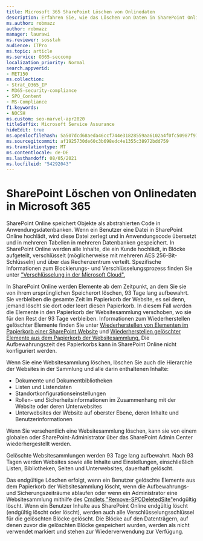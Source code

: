 ```yaml
---
title: Microsoft 365 SharePoint Löschen von Onlinedaten
description: Erfahren Sie, wie das Löschen von Daten in SharePoint Online funktioniert, z. B. wo und wie lange gelöschte Inhalte gespeichert werden.
ms.author: robmazz
author: robmazz
manager: laurawi
ms.reviewer: sosstah
audience: ITPro
ms.topic: article
ms.service: O365-seccomp
localization_priority: Normal
search.appverid:
- MET150
ms.collection:
- Strat_O365_IP
- M365-security-compliance
- SPO_Content
- MS-Compliance
f1.keywords:
- NOCSH
ms.custom: seo-marvel-apr2020
titleSuffix: Microsoft Service Assurance
hideEdit: true
ms.openlocfilehash: 5a507dcd68aeda46ccf744e31828559aa6102a4f0fc50987f97041c6da8ab56f
ms.sourcegitcommit: af1925730de60c3b698edc4e1355c38972bdd759
ms.translationtype: MT
ms.contentlocale: de-DE
ms.lasthandoff: 08/05/2021
ms.locfileid: "54292043"
---
```

# <a name="sharepoint-online-data-deletion-in-microsoft-365"></a>SharePoint Löschen von Onlinedaten in Microsoft 365

SharePoint Online speichert Objekte als abstrahierten Code in Anwendungsdatenbanken. Wenn ein Benutzer eine Datei in SharePoint Online hochlädt, wird diese Datei zerlegt und in Anwendungscode übersetzt und in mehreren Tabellen in mehreren Datenbanken gespeichert. In SharePoint Online werden alle Inhalte, die ein Kunde hochlädt, in Blöcke aufgeteilt, verschlüsselt (möglicherweise mit mehreren AES 256-Bit-Schlüsseln) und über das Rechenzentrum verteilt. Spezifische Informationen zum Blockierungs- und Verschlüsselungsprozess finden Sie unter ["Verschlüsselung in der Microsoft Cloud".](/microsoft-365/compliance/office-365-encryption-in-the-microsoft-cloud-overview) 

In SharePoint Online werden Elemente ab dem Zeitpunkt, an dem Sie sie von ihrem ursprünglichen Speicherort löschen, 93 Tage lang aufbewahrt. Sie verbleiben die gesamte Zeit im Papierkorb der Website, es sei denn, jemand löscht sie dort oder leert diesen Papierkorb. In diesem Fall werden die Elemente in den Papierkorb der Websitesammlung verschoben, wo sie für den Rest der 93 Tage verbleiben. Informationen zum Wiederherstellen gelöschter Elemente finden Sie unter [Wiederherstellen von Elementen im Papierkorb einer SharePoint Website](https://support.office.com/article/6df466b6-55f2-4898-8d6e-c0dff851a0be#ID0EAADAAA=Online
) und [Wiederherstellen gelöschter Elemente aus dem Papierkorb der Websitesammlung.](https://support.office.com/article/5fa924ee-16d7-487b-9a0a-021b9062d14b) Die Aufbewahrungszeit des Papierkorbs kann in SharePoint Online nicht konfiguriert werden.

Wenn Sie eine Websitesammlung löschen, löschen Sie auch die Hierarchie der Websites in der Sammlung und alle darin enthaltenen Inhalte:

- Dokumente und Dokumentbibliotheken
- Listen und Listendaten
- Standortkonfigurationseinstellungen
- Rollen- und Sicherheitsinformationen im Zusammenhang mit der Website oder deren Unterwebsites
- Unterwebsites der Website auf oberster Ebene, deren Inhalte und Benutzerinformationen

Wenn Sie versehentlich eine Websitesammlung löschen, kann sie von einem globalen oder SharePoint-Administrator über das SharePoint Admin Center wiederhergestellt werden.

Gelöschte Websitesammlungen werden 93 Tage lang aufbewahrt. Nach 93 Tagen werden Websites sowie alle Inhalte und Einstellungen, einschließlich Listen, Bibliotheken, Seiten und Unterwebsites, dauerhaft gelöscht.

Das endgültige Löschen erfolgt, wenn ein Benutzer gelöschte Elemente aus dem Papierkorb der Websitesammlung löscht, wenn die Aufbewahrungs- und Sicherungszeiträume ablaufen oder wenn ein Administrator eine Websitesammlung mithilfe des [Cmdlets "Remove-SPODeletedSite"](/powershell/module/sharepoint-online/remove-spodeletedsite)endgültig löscht. Wenn ein Benutzer Inhalte aus SharePoint Online endgültig löscht (endgültig löscht oder löscht), werden auch alle Verschlüsselungsschlüssel für die gelöschten Blöcke gelöscht. Die Blöcke auf den Datenträgern, auf denen zuvor die gelöschten Blöcke gespeichert wurden, werden als nicht verwendet markiert und stehen zur Wiederverwendung zur Verfügung.
